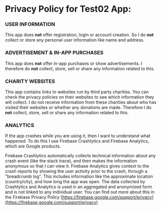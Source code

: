# Privacy Policy for Test02 App:


### USER INFORMATION

This app does **not** offer registration, login or account creation. So I do **not** collect or store any personal user information like name and address.

### ADVERTISEMENT & IN-APP PURCHASES

This app does **not** offer in-app purchases or show advertisements. I therefore do **not** collect, store, sell or share any information related to this.

### CHARITY WEBSITES

This app contains links to websites run by third party charities. You can check the privacy policies on their websites to see which information they will collect.
I do not receive information from these charities about who has visited their websites or whether any donations are made.
Therefore I do **not** collect, store, sell or share any information related to this.

### ANALYTICS

If the app crashes while you are using it, then I want to understand what happened. To do this I use Firebase Crashlytics and Firebase Analytics, which are Google products.

Firebase Crashlytics automatically collects technical information about any crash event (like the stack trace), and then makes the information anonymous so that I can view it.
Firebase Analytics gives context to the crash reports by showing the user activity prior to the crash, through a "breadcrumb log". This includes information like the approximate location (country/city), and how long the app was open. The data collected by Crashlytics and Analytics is used in an aggregated and anonymized form and is not linked to any individual user.
You can find out more about this in the Firebase Privacy Policy [https://firebase.google.com/support/privacy](https://firebase.google.com/support/privacy)
